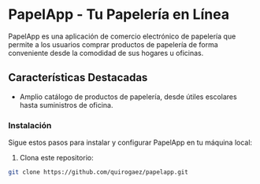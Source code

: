 # PapelApp - Tu Papelería en Línea

PapelApp es una aplicación de comercio electrónico de papelería que permite a los usuarios comprar productos de papelería de forma conveniente desde la comodidad de sus hogares u oficinas.

## Características Destacadas

- Amplio catálogo de productos de papelería, desde útiles escolares hasta suministros de oficina.

### Instalación

Sigue estos pasos para instalar y configurar PapelApp en tu máquina local:

1. Clona este repositorio:

```bash
git clone https://github.com/quirogaez/papelapp.git
